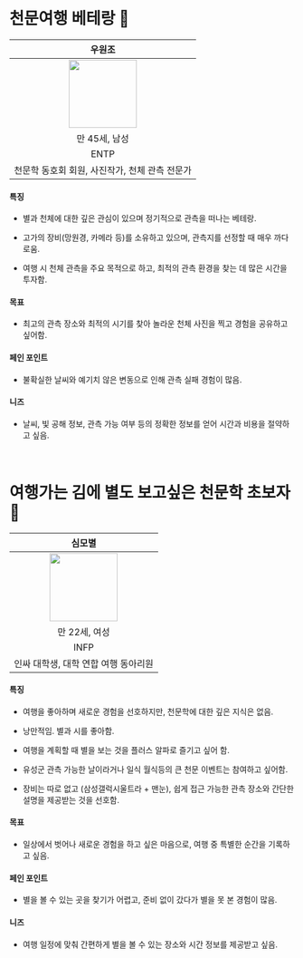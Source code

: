 # 천문여행 베테랑 🌠
|우원조|
|:---:|
|<img src ="https://i.ibb.co/4RRhKzs/image.png" width="120px">|
|만 45세, 남성|
|ENTP|
|천문학 동호회 회원, 사진작가, 천체 관측 전문가|

#### 특징

* 별과 천체에 대한 깊은 관심이 있으며 정기적으로 관측을 떠나는 베테랑.

* 고가의 장비(망원경, 카메라 등)를 소유하고 있으며, 관측지를 선정할 때 매우 까다로움.

* 여행 시 천체 관측을 주요 목적으로 하고, 최적의 관측 환경을 찾는 데 많은 시간을 투자함.

#### 목표

* 최고의 관측 장소와 최적의 시기를 찾아 놀라운 천체 사진을 찍고 경험을 공유하고 싶어함.

#### 페인 포인트

* 불확실한 날씨와 예기치 않은 변동으로 인해 관측 실패 경험이 많음.

#### 니즈

* 날씨, 빛 공해 정보, 관측 가능 여부 등의 정확한 정보를 얻어 시간과 비용을 절약하고 싶음.

<br>


# 여행가는 김에 별도 보고싶은 천문학 초보자 🐤
|심모별|
|:---:|
|<img src ="https://i.ibb.co/PGtq0R7/image.png" width="120px">|
|만 22세, 여성|
|INFP|
|인싸 대학생, 대학 연합 여행 동아리원|

#### 특징

* 여행을 좋아하며 새로운 경험을 선호하지만, 천문학에 대한 깊은 지식은 없음.

* 낭만적임. 별과 시를 좋아함.

* 여행을 계획할 때 별을 보는 것을 플러스 알파로 즐기고 싶어 함.

* 유성군 관측 가능한 날이라거나 일식 월식등의 큰 천문 이벤트는 참여하고 싶어함.

* 장비는 따로 없고 (삼성갤럭시울트라 + 맨눈), 쉽게 접근 가능한 관측 장소와 간단한 설명을 제공받는 것을 선호함.

#### 목표

* 일상에서 벗어나 새로운 경험을 하고 싶은 마음으로, 여행 중 특별한 순간을 기록하고 싶음.

#### 페인 포인트

* 별을 볼 수 있는 곳을 찾기가 어렵고, 준비 없이 갔다가 별을 못 본 경험이 많음.

#### 니즈

* 여행 일정에 맞춰 간편하게 별을 볼 수 있는 장소와 시간 정보를 제공받고 싶음.
